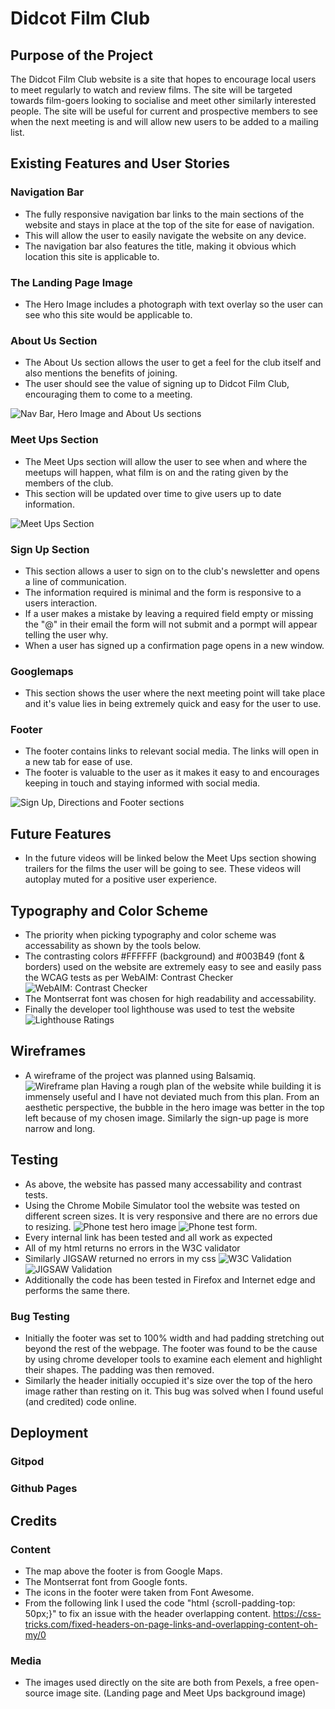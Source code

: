 # Didcot Film Club 

## Purpose of the Project
The Didcot Film Club website is a site that hopes to encourage local users to meet regularly to watch and review films. The site will be targeted towards film-goers looking to socialise and meet other similarly interested people. The site will be useful for current and prospective members to see when the next meeting is and will allow new users to be added to a mailing list. 

## Existing Features and User Stories
### Navigation Bar
 - The fully responsive navigation bar links to the main sections of the website and stays in place at the top of the site for ease of navigation.
 - This will allow the user to easily navigate the website on any device.
 - The navigation bar also features the title, making it obvious which location this site is applicable to.

### The Landing Page Image
 - The Hero Image includes a photograph with text overlay so the user can see who this site would be applicable to.

### About Us Section
 - The About Us section allows the user to get a feel for the club itself and also mentions the benefits of joining. 
 - The user should see the value of signing up to Didcot Film Club, encouraging them to come to a meeting.

 ![Nav Bar, Hero Image and About Us sections](assets/images/nav-heroimage-aboutus.png)

### Meet Ups Section
 - The Meet Ups section will allow the user to see when and where the meetups will happen, what film is on and the rating given by the members of the club.
 - This section will be updated over time to give users up to date information.

 ![Meet Ups Section](assets/images/meetups.png)

### Sign Up Section
 - This section allows a user to sign on to the club's newsletter and opens a line of communication. 
 - The information required is minimal and the form is responsive to a users interaction.
 - If a user makes a mistake by leaving a required field empty or missing the "@" in their email the form will not submit and a pormpt will appear telling the user why.
 - When a user has signed up a confirmation page opens in a new window.

### Googlemaps
 - This section shows the user where the next meeting point will take place and it's value lies in being extremely quick and easy for the user to use.

### Footer
 - The footer contains links to relevant social media. The links will open in a new tab for ease of use. 
 - The footer is valuable to the user as it makes it easy to and encourages keeping in touch and staying informed with social media.

 ![Sign Up, Directions and Footer sections](assets/images/signup-googlemaps-footer.png)

## Future Features
 - In the future videos will be linked below the Meet Ups section showing trailers for the films the user will be going to see. These videos will autoplay muted for a positive user experience.

## Typography and Color Scheme
 - The priority when picking typography and color scheme was accessability as shown by the tools below. 
 - The contrasting colors #FFFFFF (background) and #003B49 (font & borders) used on the website are extremely easy to see and easily pass the WCAG tests as per WebAIM: Contrast Checker![WebAIM: Contrast Checker](assets/images/web-aim-contrast-checker.png)
 - The Montserrat font was chosen for high readability and accessability.
 - Finally the developer tool lighthouse was used to test the website ![Lighthouse Ratings](assets/images/lighthouse-scoring.png)

## Wireframes
 - A wireframe of the project was planned using Balsamiq.
 ![Wireframe plan](assets/images/balsamiq-wireframe.png)
Having a rough plan of the website while building it is immensely useful and I have not deviated much from this plan. From an aesthetic perspective, the bubble in the hero image was better in the top left because of my chosen image. Similarly the sign-up page is more narrow and long. 

## Testing
 - As above, the website has passed many accessability and contrast tests.
 - Using the Chrome Mobile Simulator tool the website was tested on different screen sizes. It is very responsive and there are no errors due to resizing. ![Phone test hero image](assets/images/phone-test-hero.png) ![Phone test form](assets/images/phone-test-form.png).
 - Every internal link has been tested and all work as expected
 - All of my html returns no errors in the W3C validator
 - Similarly JIGSAW returned no errors in my css
 ![W3C Validation](assets/images/w3c-validation.png)
 ![JIGSAW Validation](assets/images/jigsaw-css-validation.png)
 - Additionally the code has been tested in Firefox and Internet edge and performs the same there. 

 ### Bug Testing
 - Initially the footer was set to 100% width and had padding stretching out beyond the rest of the webpage. The footer was found to be the cause by using chrome developer tools to examine each element and highlight their shapes. The padding was then removed.
 - Similarly the header initially occupied it's size over the top of the hero image rather than resting on it. This bug was solved when I found useful (and credited) code online. 

## Deployment
### Gitpod

### Github Pages

## Credits
### Content
 - The map above the footer is from Google Maps.
 - The Montserrat font from Google fonts.
 - The icons in the footer were taken from Font Awesome.
 - From the following link I used the code "html {scroll-padding-top: 50px;}" to fix an issue with the header overlapping content. https://css-tricks.com/fixed-headers-on-page-links-and-overlapping-content-oh-my/0
### Media 
 - The images used directly on the site are both from Pexels, a free open-source image site. (Landing page and Meet Ups background image)